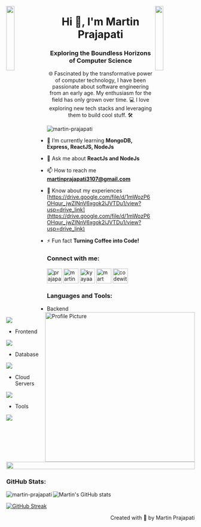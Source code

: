 <img align="left" src="https://user-images.githubusercontent.com/65187002/144930161-2f783401-8d27-4fdf-a2f7-cc0ba32f1f1f.gif" width="21%" style="display:inline;"><img align="right" src="https://user-images.githubusercontent.com/65187002/144930161-2f783401-8d27-4fdf-a2f7-cc0ba32f1f1f.gif" width="21%" style="display:inline;">
<h1 align="center">Hi 👋, I'm Martin Prajapati</h1>
<h3 align="center">Exploring the Boundless Horizons of Computer Science</h3>
<p align="center">🌐 Fascinated by the transformative power of computer technology, I have been passionate about software engineering from an early age. My enthusiasm for the field has only grown over time. 💻 I love exploring new tech stacks and leveraging them to build cool stuff. 🛠️</p>
<img align="right" width="400" alt="Profile Picture" src="https://raw.githubusercontent.com/abhisheknaiidu/abhisheknaiidu/master/code.gif">

<p align="left"> <img src="https://komarev.com/ghpvc/?username=martin-prajapati&label=Profile%20views&color=0e75b6&style=flat" alt="martin-prajapati" /> </p>

- 🌱 I’m currently learning **MongoDB, Express, ReactJS, NodeJs**

- 💬 Ask me about **ReactJs and NodeJs**

- 📫 How to reach me **martinprajapati3107@gmail.com**

- 📄 Know about my experiences [https://drive.google.com/file/d/1mWozP6OHqur_jwZINnV6xgok2iJVTDu1/view?usp=drive_link](https://drive.google.com/file/d/1mWozP6OHqur_jwZINnV6xgok2iJVTDu1/view?usp=drive_link)

- ⚡ Fun fact **Turning Coffee into Code!**

<h3 align="left">Connect with me:</h3>
<p align="left">
<a href="https://twitter.com/PrajapatiMartin" target="blank"><img align="center" src="https://www.vectorlogo.zone/logos/twitter/twitter-official.svg" alt="prajapatimartin" height="40" width="40" /></a>
<a href="https://linkedin.com/in/martin-prajapati" target="blank"><img align="center" src="https://www.vectorlogo.zone/logos/linkedin/linkedin-icon.svg" alt="martin-prajapati" height="40" width="40" /></a>
<a href="https://instagram.com/kyayaarmartin" target="blank"><img align="center" src="https://www.vectorlogo.zone/logos/instagram/instagram-icon.svg" alt="kyayaarmartin" height="40" width="40" /></a>
<a href="https://www.codechef.com/users/mart" target="blank"><img align="center" src="https://upload.vectorlogo.zone/logos/codechef/images/c0290608-3c6b-406c-90ef-86e9200f383a.svg" alt="mart" height="40" width="40" /></a>
<a href="https://www.leetcode.com/codewithmart" target="blank"><img align="center" src="https://iconape.com/wp-content/files/jf/122399/svg/LeetCode_logo_white_no_text.svg" alt="codewithmart" height="40" width="40" /></a>
</p>


<h3 align="left">Languages and Tools:</h3>

- Backend
<p align="left">
  <a href="https://skillicons.dev">
    <img src="https://skillicons.dev/icons?i=java,nodejs,py,express,nestjs" />
  </a>
</p>

- Frontend
<p align="left">
  <a href="https://skillicons.dev">
    <img src="https://skillicons.dev/icons?i=html,css,ts,js,react,nextjs,redux,tailwind,materialui,bootstrap" />
  </a>
</p>

- Database
<p align="left">
  <a href="https://skillicons.dev">
    <img src="https://skillicons.dev/icons?i=mongodb,mysql" />
  </a>
</p>

- Cloud Servers
<p align="left">
  <a href="https://skillicons.dev">
    <img src="https://skillicons.dev/icons?i=azure,aws,firebase" />
  </a>
</p>

- Tools
<p align="left">
  <a href="https://skillicons.dev">
    <img src="https://skillicons.dev/icons?i=git,github,docker,figma,idea,vscode,postman,linux" />
  </a>
</p>

<br/>


<!--<h3 align="left">Languages and Tools:</h3>
<p align="left"> <a href="https://getbootstrap.com" target="_blank" rel="noreferrer"> <img src="https://upload.vectorlogo.zone/logos/getbootstrap/images/987f8f6c-263a-47b1-a85d-853cfca215d9.svg" alt="bootstrap" width="40" height="40"/> </a> <a href="https://www.w3schools.com/css/" target="_blank" rel="noreferrer"> <img src="https://www.vectorlogo.zone/logos/w3_css/w3_css-icon.svg" alt="css3" width="40" height="40"/> </a> <a href="https://expressjs.com" target="_blank" rel="noreferrer"> <img src="https://img.icons8.com/?size=2x&id=2ZOaTclOqD4q&format=png" alt="express" width="40" height="40"/> </a> <a href="https://www.figma.com/" target="_blank" rel="noreferrer"> <img src="https://www.vectorlogo.zone/logos/figma/figma-icon.svg" alt="figma" width="40" height="40"/> </a> <a href="https://git-scm.com/" target="_blank" rel="noreferrer"> <img src="https://www.vectorlogo.zone/logos/git-scm/git-scm-icon.svg" alt="git" width="40" height="40"/> </a> <a href="https://www.w3.org/html/" target="_blank" rel="noreferrer"> <img src="https://www.vectorlogo.zone/logos/w3_html5/w3_html5-icon.svg" alt="html5" width="40" height="40"/> </a> <a href="https://www.mongodb.com/" target="_blank" rel="noreferrer"> <img src="https://www.vectorlogo.zone/logos/mongodb/mongodb-icon.svg" alt="mongodb" width="40" height="40"/> </a> <a href="https://www.mysql.com/" target="_blank" rel="noreferrer"> <img src="https://www.vectorlogo.zone/logos/mysql/mysql-icon.svg" alt="mysql" width="40" height="40"/> </a> <a href="https://nodejs.org" target="_blank" rel="noreferrer"> <img src="https://www.vectorlogo.zone/logos/nodejs/nodejs-icon.svg" alt="nodejs" width="40" height="40"/> </a> <a href="https://reactjs.org/" target="_blank" rel="noreferrer"> <img src="https://www.vectorlogo.zone/logos/reactjs/reactjs-icon.svg" alt="react" width="40" height="40"/> </a> </p>-->

<img src="https://i.imgur.com/dBaSKWF.gif" height="20" width="100%">

<h3 align="left">GitHub Stats:</h3>

<p><img align="left" src="https://github-readme-stats.vercel.app/api/top-langs?username=martin-3107&show_icons=true&theme=midnight-purple&locale=en&layout=compact" alt="martin-prajapati" /></p>

![Martin's GitHub stats](https://github-readme-stats.vercel.app/api?username=martin-3107\&theme=midnight-purple\&show_icons=true\&show=reviews,prs_merged,prs_merged_percentage\&hide=contribs,issues)


[![GitHub Streak](https://streak-stats.demolab.com/?user=martin-3107&theme=midnight-purple)](https://git.io/streak-stats)

<p align="right" > Created with 🧡 by Martin Prajapati</p>
